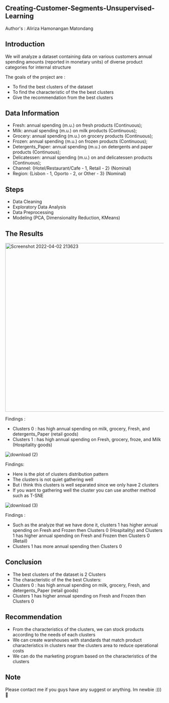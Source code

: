 ## Creating-Customer-Segments-Unsupervised-Learning

Author's : Aliriza Hamonangan Matondang

## Introduction
We will analyze a dataset containing data on various customers annual spending amounts (reported in monetary units) of diverse product categories for internal structure

The goals of the project are :
- To find the best clusters of the dataset
- To find the characteristic of the the best clusters
- Give the recommendation from the best clusters

## Data Information
- Fresh: annual spending (m.u.) on fresh products (Continuous);
- Milk: annual spending (m.u.) on milk products (Continuous);
- Grocery: annual spending (m.u.) on grocery products (Continuous);
- Frozen: annual spending (m.u.) on frozen products (Continuous);
- Detergents_Paper: annual spending (m.u.) on detergents and paper products (Continuous);
- Delicatessen: annual spending (m.u.) on and delicatessen products (Continuous);
- Channel: {Hotel/Restaurant/Cafe - 1, Retail - 2} (Nominal)
- Region: {Lisbon - 1, Oporto - 2, or Other - 3} (Nominal)

## Steps
- Data Cleaning
- Exploratory Data Analysis
- Data Preprocessing
- Modeling (PCA, Dimensionality Reduction, KMeans)

## The Results
<img width="535" alt="Screenshot 2022-04-02 213623" src="https://user-images.githubusercontent.com/92624520/161388155-49f82728-b22f-40b6-bac5-d58a346b38f2.png">

Findings :

- Clusters 0 : has high annual spending on milk, grocery, Fresh, and detergents_Paper (retail goods)
- Clusters 1 : has high annual spending on Fresh, grocery, froze, and Milk (Hospitality goods)


![download (2)](https://user-images.githubusercontent.com/92624520/161392529-ae2f97e6-6c29-495d-86eb-a84d8e72009f.png)


Findings:

- Here is the plot of clusters distribution pattern
- The clusters is not quiet gathering well
- But i think this clusters is well separated since we only have 2 clusters
- If you want to gathering well the cluster you can use another method such as T-SNE

![download (3)](https://user-images.githubusercontent.com/92624520/161392537-71f2d307-f8f6-4475-ab8e-3fffd3500387.png)


Findings :

- Such as the analyze that we have done it, clusters 1 has higher annual spending on Fresh and Frozen then Clusters 0 (Hospitality) and Clusters 1 has higher annual spending on Fresh and Frozen then Clusters 0 (Retail)
- Clusters 1 has more annual spending then Clusters 0

## Conclusion

- The best clusters of the dataset is 2 Clusters
- The characteristic of the the best Clusters:
- Clusters 0 : has high annual spending on milk, grocery, Fresh, and detergents_Paper (retail goods)
- Clusters 1 has higher annual spending on Fresh and Frozen then Clusters 0

## Recommendation

- From the characteristics of the clusters, we can stock products according to the needs of each clusters
- We can create warehouses with standards that match product characteristics in clusters near the clusters area to reduce operational costs
- We can do the marketing program based on the characteristics of the clusters


## Note
Please contact me if you guys have any suggest or anything. Im newbie :))) 🤖
